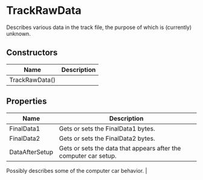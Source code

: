 # TrackRawData

Describes various data in the track file, the purpose of which is (currently) unknown.

## Constructors

| Name  | Description  |
|-------|--------------|
| TrackRawData()  |   |


## Properties

| Name  | Description  |
|-------|--------------|
| FinalData1  | Gets or sets the FinalData1 bytes.  |
| FinalData2  | Gets or sets the FinalData2 bytes.  |
| DataAfterSetup  | Gets or sets the data that appears after the computer car setup.

Possibly describes some of the computer car behavior.  |


